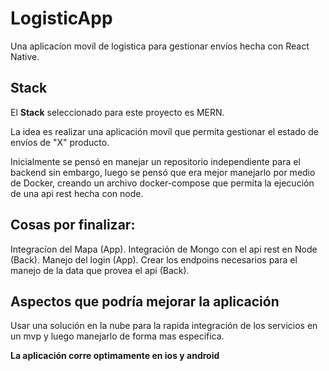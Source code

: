 # LogisticApp

Una aplicacíon movíl de logistica para gestionar envíos hecha con React Native.

## Stack

El **Stack** seleccionado para este proyecto es MERN.

La idea es realizar una aplicación movíl que permita gestionar el estado de envíos de "X" producto.

Inicialmente se pensó en manejar un repositorio independiente para el backend sin embargo, luego se pensó que era mejor manejarlo por medio de Docker, creando un archivo docker-compose que permita la ejecución de una api rest hecha con node.

## Cosas por finalizar:

Integracíon del Mapa (App).
Integración de Mongo con el api rest en Node (Back).
Manejo del login (App).
Crear los endpoins necesarios para el manejo de la data que provea el api (Back).

## Aspectos que podría mejorar la aplicación

Usar una solución en la nube para la rapida integración de los servicios en un mvp y luego manejarlo de forma mas especifica.

**La aplicación corre optimamente en ios y android**
